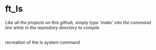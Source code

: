# ft_ls
###### Like all the projects on this github, simply type 'make' into the command line while in the repository directory to compile
recreation of the ls system command

